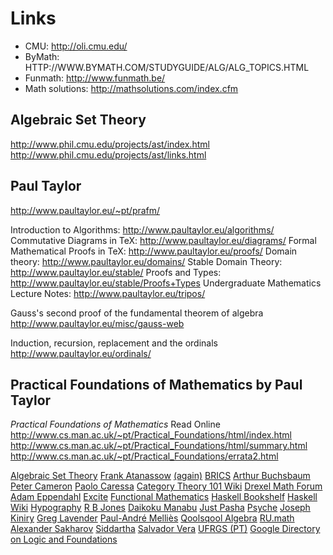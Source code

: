 # Links


- CMU: http://oli.cmu.edu/
- ByMath: HTTP://WWW.BYMATH.COM/STUDYGUIDE/ALG/ALG_TOPICS.HTML
- Funmath: http://www.funmath.be/
- Math solutions: http://mathsolutions.com/index.cfm

## Algebraic Set Theory
http://www.phil.cmu.edu/projects/ast/index.html
http://www.phil.cmu.edu/projects/ast/links.html


## Paul Taylor
http://www.paultaylor.eu/~pt/prafm/

Introduction to Algorithms: http://www.paultaylor.eu/algorithms/
Commutative Diagrams in TeX: http://www.paultaylor.eu/diagrams/
Formal Mathematical Proofs in TeX: http://www.paultaylor.eu/proofs/
Domain theory: http://www.paultaylor.eu/domains/
Stable Domain Theory: http://www.paultaylor.eu/stable/
Proofs and Types: http://www.paultaylor.eu/stable/Proofs+Types
Undergraduate Mathematics Lecture Notes: http://www.paultaylor.eu/tripos/

Gauss's second proof of the fundamental theorem of algebra
http://www.paultaylor.eu/misc/gauss-web

Induction, recursion, replacement and the ordinals
http://www.paultaylor.eu/ordinals/

## Practical Foundations of Mathematics by Paul Taylor
*Practical Foundations of Mathematics* Read Online
http://www.cs.man.ac.uk/~pt/Practical_Foundations/html/index.html
http://www.cs.man.ac.uk/~pt/Practical_Foundations/html/summary.html
http://www.cs.man.ac.uk/~pt/Practical_Foundations/errata2.html



[Algebraic Set Theory](http://www.phil.cmu.edu/projects/ast/links.html)
[Frank Atanassow](http://homepages.cwi.nl/~atanasso/ref)
[(again)](http://www.cs.uu.nl/wiki/Techno/ProgrammingLanguageTheoryTextsOnline)
[BRICS](http://brics.dk/Activities/CCT/literature.html)
[Arthur Buchsbaum](http://wwwexe.inf.ufsc.br/~arthur/index.php?page=liames/logica&lang=en)
[Peter Cameron](http://www.maths.qmul.ac.uk/~pjc/slc/)
[Paolo Caressa](http://www.caressa.it/matematica.html)
[Category Theory 101 Wiki](http://tunes.org/wiki/Category_Theory_101)
[Drexel Math Forum](http://mathforum.org/library/topics/category_theory/)
[Adam Eppendahl](http://homepage.mac.com/a.eppendahl/work/arith-univ.html)
[Excite](http://www.excite.co.uk/directory/Science/Math/Logic_and_Foundations/Foundations)
[Functional Mathematics](http://www.funmath.be/)
[Haskell Bookshelf](http://www.mirrorservice.org/sites/www.haskell.org/bookshelf/)
[Haskell Wiki](http://www.haskell.org/haskellwiki/Books_and_tutorials)
[Hypography](http://www.hypography.com/links.cfm?id=9407)
[R B Jones](http://www.rbjones.com/rbjpub/philos/bibliog/t.htm)
[Daikoku Manabu](http://lang.x0.com/misc/foumath.htm)
[Just Pasha](http://www.justpasha.org/math/links/books/online.html)
[Psyche](http://www.psyche.com/psyche/links/physics_math.html)
[Joseph Kiniry](http://secure.ucd.ie/~kiniry/projects_01.html)
[Greg Lavender](http://www.cs.utexas.edu/~lavender/reading.html)
[Paul-André Melliès](http://www.pps.jussieu.fr/~mellies/bibliotheque.html)
[Qoolsqool Algebra](http://www.qoolsqool.com/index.php?search=algebra)
[RU.math](http://fnmath.chat.ru/rumath/urls-ino.html)
[Alexander Sakharov](http://sakharov.net/foundation_rt.html)
[Siddartha](http://people.csa.iisc.ernet.in/siddu/readlist.html)
[Salvador Vera](http://www.satd.uma.es/matap/svera/links/matnet12.html)
[UFRGS (PT)](http://teia.inf.ufrgs.br/linksInteressantes.html)
[Google Directory on Logic and Foundations](http://directory.google.com/Top/Science/Math/Logic_and_Foundations/Foundations)
